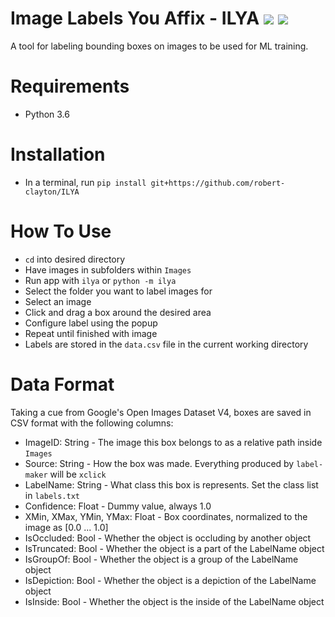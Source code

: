 # Image Labels You Affix - ILYA [![](https://badgen.net/github/license/robert-clayton/ILYA)](https://github.com/robert-clayton/ILYA/edit/master/LICENSE.txt) [![](https://badgen.net/github/last-commit/robert-clayton/ILYA)](https://github.com/robert-clayton/ILYA/commits/master)

A tool for labeling bounding boxes on images to be used for ML training.

# Requirements

- Python 3.6

# Installation

- In a terminal, run `pip install git+https://github.com/robert-clayton/ILYA`

# How To Use

- `cd` into desired directory
- Have images in subfolders within `Images`
- Run app with `ilya` or `python -m ilya`
- Select the folder you want to label images for
- Select an image
- Click and drag a box around the desired area
- Configure label using the popup
- Repeat until finished with image
- Labels are stored in the `data.csv` file in the current working directory


# Data Format
Taking a cue from Google's Open Images Dataset V4, boxes are saved in CSV format with the following columns:

- ImageID: String - The image this box belongs to as a relative path inside `Images`
- Source: String - How the box was made. Everything produced by `label-maker` will be `xclick`
- LabelName: String - What class this box is represents. Set the class list in `labels.txt`
- Confidence: Float - Dummy value, always 1.0
- XMin, XMax, YMin, YMax: Float - Box coordinates, normalized to the image as [0.0 ... 1.0]
- IsOccluded: Bool - Whether the object is occluding by another object
- IsTruncated: Bool - Whether the object is a part of the LabelName object
- IsGroupOf: Bool - Whether the object is a group of the LabelName object
- IsDepiction: Bool - Whether the object is a depiction of the LabelName object
- IsInside: Bool - Whether the object is the inside of the LabelName object
